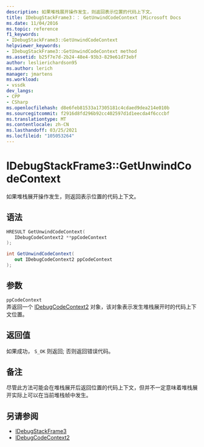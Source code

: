 ```yaml
---
description: 如果堆栈展开操作发生，则返回表示位置的代码上下文。
title: IDebugStackFrame3：： GetUnwindCodeContext |Microsoft Docs
ms.date: 11/04/2016
ms.topic: reference
f1_keywords:
- IDebugStackFrame3::GetUnwindCodeContext
helpviewer_keywords:
- IDebugStackFrame3::GetUnwindCodeContext method
ms.assetid: b25f7e7d-2b24-48e4-93b3-829e61d73ebf
author: leslierichardson95
ms.author: lerich
manager: jmartens
ms.workload:
- vssdk
dev_langs:
- CPP
- CSharp
ms.openlocfilehash: d8e6feb81533a17305181c4cdaed9dea214e010b
ms.sourcegitcommit: f2916d8fd296b92cc402597d1d1eecda4f6cccbf
ms.translationtype: MT
ms.contentlocale: zh-CN
ms.lasthandoff: 03/25/2021
ms.locfileid: "105053264"
---
```

# <a name="idebugstackframe3getunwindcodecontext"></a>IDebugStackFrame3::GetUnwindCodeContext
如果堆栈展开操作发生，则返回表示位置的代码上下文。

## <a name="syntax"></a>语法

```cpp
HRESULT GetUnwindCodeContext(
   IDebugCodeContext2 **ppCodeContext
);
```

```csharp
int GetUnwindCodeContext(
   out IDebugCodeContext2 ppCodeContext
);
```

## <a name="parameters"></a>参数
`ppCodeContext`\
弄返回一个 [IDebugCodeContext2](../../../extensibility/debugger/reference/idebugcodecontext2.md) 对象，该对象表示发生堆栈展开时的代码上下文位置。

## <a name="return-value"></a>返回值
 如果成功， `S_OK` 则返回; 否则返回错误代码。

## <a name="remarks"></a>备注
 尽管此方法可能会在堆栈展开后返回位置的代码上下文，但并不一定意味着堆栈展开实际上可以在当前堆栈帧中发生。

## <a name="see-also"></a>另请参阅
- [IDebugStackFrame3](../../../extensibility/debugger/reference/idebugstackframe3.md)
- [IDebugCodeContext2](../../../extensibility/debugger/reference/idebugcodecontext2.md)
